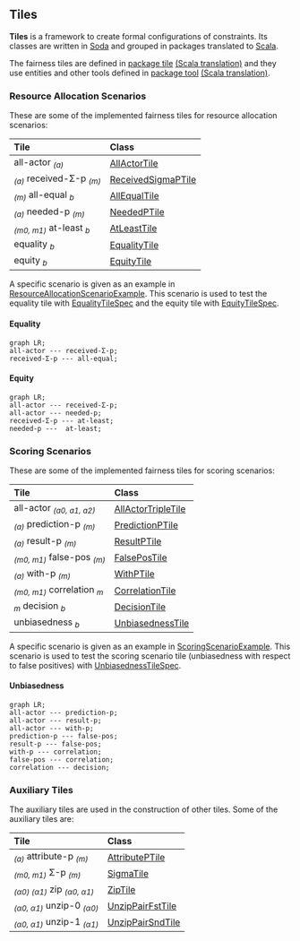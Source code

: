 


## Tiles

**Tiles** is a framework to create formal configurations of constraints. Its classes are
written in [Soda](https://julianmendez.github.io/soda) and grouped in packages translated to
[Scala](https://scala-lang.org).

The fairness tiles are defined in
[package tile](
https://github.com/julianmendez/soda/tree/master/tiles/src/main/scala/soda/tiles/fairness/tile
) [(Scala translation)](
https://github.com/julianmendez/soda/blob/master/tiles/src/main/scala/soda/tiles/fairness/tile/Package.scala
) and they use entities and other tools defined in
[package tool](
https://github.com/julianmendez/soda/tree/master/tiles/src/main/scala/soda/tiles/fairness/tool
) [(Scala translation)](
https://github.com/julianmendez/soda/blob/master/tiles/src/main/scala/soda/tiles/fairness/tool/Package.scala
).


### Resource Allocation Scenarios

These are some of the implemented fairness tiles for resource allocation scenarios:

| Tile                                                 | Class                                                                                                                                        |
|:-----------------------------------------------------|:---------------------------------------------------------------------------------------------------------------------------------------------|
| all-actor <sub>*(a)*</sub>                           | [AllActorTile](https://github.com/julianmendez/soda/blob/master/tiles/src/main/scala/soda/tiles/fairness/tile/AllActorTile.soda)             |
| <sub>*(a)*</sub> received-&Sigma;-p <sub>*(m)*</sub> | [ReceivedSigmaPTile](https://github.com/julianmendez/soda/blob/master/tiles/src/main/scala/soda/tiles/fairness/tile/ReceivedSigmaPTile.soda) |
| <sub>*(m)*</sub> all-equal <sub>*b*</sub>            | [AllEqualTile](https://github.com/julianmendez/soda/blob/master/tiles/src/main/scala/soda/tiles/fairness/tile/AllEqualTile.soda)             |
| <sub>*(a)*</sub> needed-p <sub>*(m)*</sub>           | [NeededPTile](https://github.com/julianmendez/soda/blob/master/tiles/src/main/scala/soda/tiles/fairness/tile/NeededPTile.soda)               |
| <sub>*(m0, m1)*</sub> at-least <sub>*b*</sub>        | [AtLeastTile](https://github.com/julianmendez/soda/blob/master/tiles/src/main/scala/soda/tiles/fairness/tile/AtLeastTile.soda)               |
| equality <sub>*b*</sub>                              | [EqualityTile](https://github.com/julianmendez/soda/blob/master/tiles/src/main/scala/soda/tiles/fairness/tile/EqualityTile.soda)             |
| equity <sub>*b*</sub>                                | [EquityTile](https://github.com/julianmendez/soda/blob/master/tiles/src/main/scala/soda/tiles/fairness/tile/EquityTile.soda)                 |

A specific scenario is given as an example in [ResourceAllocationScenarioExample](https://github.com/julianmendez/soda/blob/master/tiles/src/test/scala/soda/tiles/fairness/tile/ResourceAllocationScenarioExample.soda).
This scenario is used to test the equality tile with [EqualityTileSpec](https://github.com/julianmendez/soda/blob/master/tiles/src/test/scala/soda/tiles/fairness/tile/EqualityTileSpec.soda) and the equity tile with [EquityTileSpec](https://github.com/julianmendez/soda/blob/master/tiles/src/test/scala/soda/tiles/fairness/tile/EquityTileSpec.soda).


#### Equality

```mermaid
graph LR;
all-actor --- received-Σ-p;
received-Σ-p --- all-equal;
```


#### Equity

```mermaid
graph LR;
all-actor --- received-Σ-p;
all-actor --- needed-p;
received-Σ-p --- at-least;
needed-p ---  at-least;
```


### Scoring Scenarios

These are some of the implemented fairness tiles for scoring scenarios:

| Tile                                             | Class                                                                                                                                        |
|:-------------------------------------------------|:---------------------------------------------------------------------------------------------------------------------------------------------|
| all-actor <sub>*(a0, a1, a2)*</sub>              | [AllActorTripleTile](https://github.com/julianmendez/soda/blob/master/tiles/src/main/scala/soda/tiles/fairness/tile/AllActorTripleTile.soda) |
| <sub>*(a)*</sub> prediction-p <sub>*(m)*</sub>   | [PredictionPTile](https://github.com/julianmendez/soda/blob/master/tiles/src/main/scala/soda/tiles/fairness/tile/PredictionPTile.soda)       |
| <sub>*(a)*</sub> result-p <sub>*(m)*</sub>       | [ResultPTile](https://github.com/julianmendez/soda/blob/master/tiles/src/main/scala/soda/tiles/fairness/tile/ResultPTile.soda)               |
| <sub>*(m0, m1)*</sub> false-pos <sub>*(m)*</sub> | [FalsePosTile](https://github.com/julianmendez/soda/blob/master/tiles/src/main/scala/soda/tiles/fairness/tile/FalsePosTile.soda)             |
| <sub>*(a)*</sub> with-p <sub>*(m)*</sub>         | [WithPTile](https://github.com/julianmendez/soda/blob/master/tiles/src/main/scala/soda/tiles/fairness/tile/WithPTile.soda)                   |
| <sub>*(m0, m1)*</sub> correlation <sub>*m*</sub> | [CorrelationTile](https://github.com/julianmendez/soda/blob/master/tiles/src/main/scala/soda/tiles/fairness/tile/CorrelationTile.soda)       |
| <sub>*m*</sub> decision <sub>*b*</sub>           | [DecisionTile](https://github.com/julianmendez/soda/blob/master/tiles/src/main/scala/soda/tiles/fairness/tile/DecisionTile.soda)             |
| unbiasedness <sub>*b*</sub>                      | [UnbiasednessTile](https://github.com/julianmendez/soda/blob/master/tiles/src/main/scala/soda/tiles/fairness/tile/UnbiasednessTile.soda)     |

A specific scenario is given as an example in [ScoringScenarioExample](https://github.com/julianmendez/soda/blob/master/tiles/src/test/scala/soda/tiles/fairness/tile/ScoringScenarioExample.soda).
This scenario is used to test the scoring scenario tile (unbiasedness with respect to false positives) with
[UnbiasednessTileSpec](https://github.com/julianmendez/soda/blob/master/tiles/src/test/scala/soda/tiles/fairness/tile/UnbiasednessTileSpec.soda).


#### Unbiasedness

```mermaid
graph LR;
all-actor --- prediction-p;
all-actor --- result-p;
all-actor --- with-p;
prediction-p --- false-pos;
result-p --- false-pos;
with-p --- correlation;
false-pos --- correlation;
correlation --- decision;
```


### Auxiliary Tiles

The auxiliary tiles are used in the construction of other tiles. Some of the auxiliary tiles
are:

| Tile                                                                     | Class                                                                                                                                 |
|:-------------------------------------------------------------------------|:--------------------------------------------------------------------------------------------------------------------------------------|
| <sub>*(a)*</sub> attribute-p <sub>*(m)*</sub>                            | [AttributePTile](https://github.com/julianmendez/soda/blob/master/tiles/src/main/scala/soda/tiles/fairness/tile/AttributePTile.soda)  |
| <sub>*(m0, m1)*</sub> &Sigma;-p <sub>*(m)*</sub>                         | [SigmaTile](https://github.com/julianmendez/soda/blob/master/tiles/src/main/scala/soda/tiles/fairness/tile/FalsePosTile.soda)         |
| <sub>*(&alpha;0) (&alpha;1)*</sub> zip <sub>*(&alpha;0, &alpha;1)*</sub> | [ZipTile](https://github.com/julianmendez/soda/blob/master/tiles/src/main/scala/soda/tiles/fairness/tile/ZipTile.soda)                |
| <sub>*(&alpha;0, &alpha;1)*</sub> unzip-0 <sub>*(&alpha;0)*</sub>        | [UnzipPairFstTile](https://github.com/julianmendez/soda/blob/master/tiles/src/main/scala/soda/tiles/fairness/tile/UnzipPairTile.soda) |
| <sub>*(&alpha;0, &alpha;1)*</sub> unzip-1 <sub>*(&alpha;1)*</sub>        | [UnzipPairSndTile](https://github.com/julianmendez/soda/blob/master/tiles/src/main/scala/soda/tiles/fairness/tile/UnzipPairTile.soda) |


